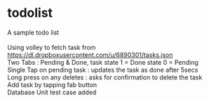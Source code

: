 # todolist
A sample todo list<br/>
<br/>
Using volley to fetch task from https://dl.dropboxusercontent.com/u/6890301/tasks.json<br/>
Two Tabs : Pending & Done, task state 1 = Done state 0 = Pending<br/>
Single Tap on pending task : updates the task as done after 5secs<br/>
Long press on any deletes : asks for confirmation to delete the task<br/>
Add task by tapping fab button<br/>
Database Unit test case added

